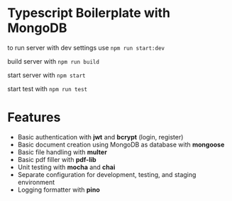 # Typescript Boilerplate with MongoDB

to run server with dev settings use `npm run start:dev`

build server with `npm run build`

start server with `npm start`

start test with `npm run test`

# Features

- Basic authentication with **jwt** and **bcrypt** (login, register)
- Basic document creation using MongoDB as database with **mongoose**
- Basic file handling with **multer**
- Basic pdf filler with **pdf-lib**
- Unit testing with **mocha** and **chai**
- Separate configuration for development, testing, and staging environment
- Logging formatter with **pino**

